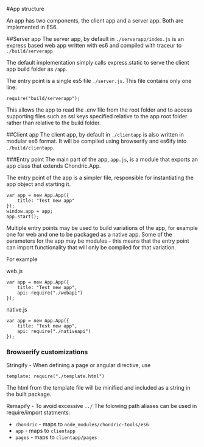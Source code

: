 #App structure

An app has two components, the client app and a server app. Both are implemented in ES6.

##Server app
The server app, by default in `./serverapp/index.js` is an express based web app written with es6 and compiled with traceur to `./build/serverapp`

The default implementation simply calls express.static to serve the client app build folder as `/app`.

The entry point is a single es5 file `./server.js`. This file contains only one line:

    require("build/serverapp");

This allows the app to read the .env file from the root folder and to access supporting files such as ssl keys specified relative to the app root folder rather than relative to the build folder.

##Client app
The client app, by default in `./clientapp` is also written in modular es6 format. It will be compiled using browserify and es6ify into `./build/clientapp`. 

###Entry point
The main part of the app, `app.js`, is a module that exports an app class that extends Chondric.App.

The entry point of the app is a simpler file, responsible for instantiating the app object and starting it.

    var app = new App.App({
        title: "Test new app"
    });
    window.app = app;
    app.start();

Multiple entry points may be used to build variations of the app, for example one for web and one to be packaged as a native app. Some of the parameters for the app may be modules - this means that the entry point can import functionality that will only be compiled for that variation.

For example

web.js

    var app = new App.App({
        title: "Test new app",
        api: require("./webapi")
    });

native.js

    var app = new App.App({
        title: "Test new app",
        api: require("./nativeapi")
    });


### Browserify customizations

Stringify - When defining a page or angular directive, use

    template: require("./template.html")

The html from the template file will be minified and included as a string in the built package.

Remapify - To avoid excessive `../` The folowing path aliases can be used in require/import statments:

* `chondric` - maps to `node_modules/chondric-tools/es6`
* `app` - maps to  `clientapp`
* `pages` - maps to `clientapp/pages`


